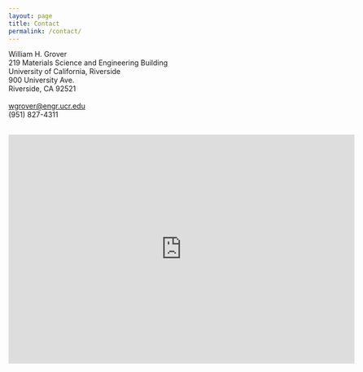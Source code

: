 ```yaml
---
layout: page
title: Contact
permalink: /contact/
---
```


William H. Grover<br>
219 Materials Science and Engineering Building<br>
University of California, Riverside<br>
900 University Ave.<br>
Riverside, CA 92521<br>
<br>
<a href="mailto:wgrover@engr.ucr.edu">wgrover@engr.ucr.edu</a><br>
(951) 827-4311<br>
<br>

<iframe src="https://www.google.com/maps/embed?pb=!1m18!1m12!1m3!1d3308.692835435542!2d-117.33009708425493!3d33.97473368062721!2m3!1f0!2f0!3f0!3m2!1i1024!2i768!4f13.1!3m3!1m2!1s0x0000000000000000%3A0xa0a7aa20a0a9b0a3!2sDepartment+of+Bioengineering!5e0!3m2!1sen!2sus!4v1458343766941" width="680" height="450" frameborder="0" style="border:0" allowfullscreen></iframe>